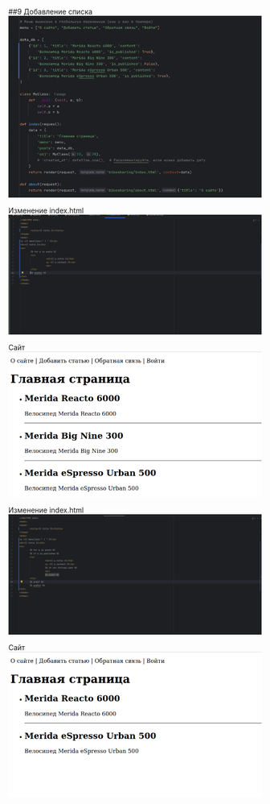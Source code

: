##9
Добавление списка
![1](screen/12.1.png)

Изменение index.html
![2](screen/12.2.png)

Сайт
![3](screen/12.3.png)

Изменение index.html
![4](screen/12.4.png)

Сайт
![5](screen/12.5.png)

